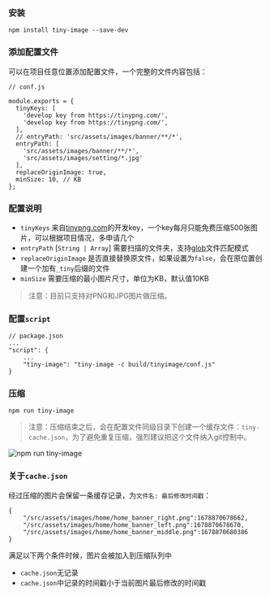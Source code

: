 ### 安装
```
npm install tiny-image --save-dev
```

### 添加配置文件
可以在项目任意位置添加配置文件，一个完整的文件内容包括：
```
// conf.js

module.exports = {
  tinyKeys: [
    'develop key from https://tinypng.com/',
    'develop key from https://tinypng.com/',
  ],
  // entryPath: 'src/assets/images/banner/**/*',
  entryPath: [
    'src/assets/images/banner/**/*',
    'src/assets/images/setting/*.jpg'
  ],
  replaceOriginImage: true,
  minSize: 10, // KB
};
```

### 配置说明
- `tinyKeys` 来自[tinypng.com](https://tinypng.com/)的开发key，一个key每月只能免费压缩500张图片，可以根据项目情况，多申请几个
- `entryPath` [`String | Array`] 需要扫描的文件夹，支持[glob](https://www.npmjs.com/package/glob)文件匹配模式
- `replaceOriginImage` 是否直接替换原文件，如果设置为`false`，会在原位置创建一个加有`_tiny`后缀的文件
- `minSize` 需要压缩的最小图片尺寸，单位为KB，默认值10KB

> 注意：目前只支持对PNG和JPG图片做压缩。

### 配置`script`
```
// package.json
...
"script": {
    ...
    "tiny-image": "tiny-image -c build/tinyimage/conf.js"
}

```

### 压缩
```
npm run tiny-image
```

> 注意：压缩结束之后，会在配置文件同级目录下创建一个缓存文件：`tiny-cache.json`，为了避免重复压缩，强烈建议把这个文件纳入git控制中。

![npm run tiny-image](https://wiki.firstshare.cn/download/attachments/221138870/image2023-3-15_17-21-35.png)

### 关于`cache.json`
经过压缩的图片会保留一条缓存记录，为`文件名: 最后修改时间戳`：
```
{
    "/src/assets/images/home/home_banner_right.png":1678870678662,
    "/src/assets/images/home/home_banner_left.png":1678870678670,
    "/src/assets/images/home/home_banner_middle.png":1678870680386
}
```

满足以下两个条件时候，图片会被加入到压缩队列中
- `cache.json`无记录
- `cache.json`中记录的时间戳小于当前图片最后修改的时间戳

